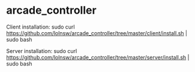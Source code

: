 # arcade_controller

Client installation:
sudo  curl https://github.com/lolnsw/arcade_controller/tree/master/client/install.sh | sudo bash

Server installation:
sudo  curl https://github.com/lolnsw/arcade_controller/tree/master/server/install.sh | sudo bash